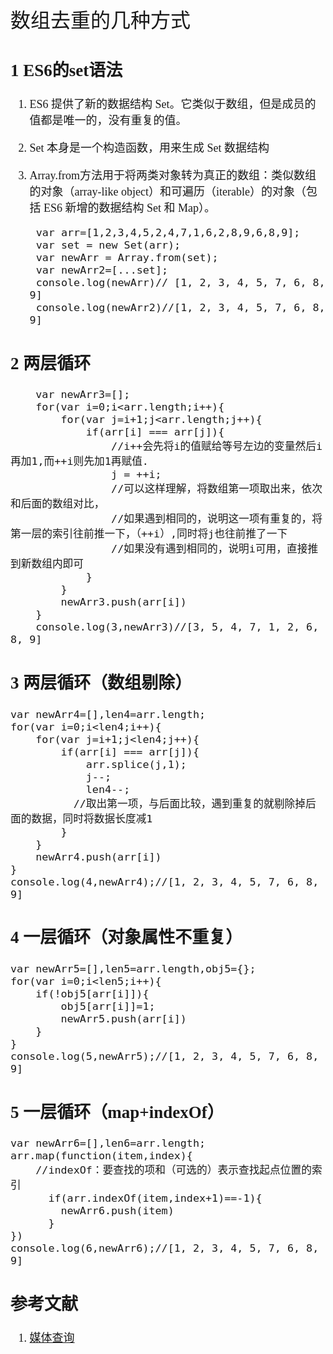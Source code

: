 <font face="微软雅黑" size="4" >
<font size="6">数组去重的几种方式</font>


## 1 ES6的set语法
1. ES6 提供了新的数据结构 Set。它类似于数组，但是成员的值都是唯一的，没有重复的值。
2. Set 本身是一个构造函数，用来生成 Set 数据结构
3. Array.from方法用于将两类对象转为真正的数组：类似数组的对象（array-like object）和可遍历（iterable）的对象（包括 ES6 新增的数据结构 Set 和 Map）。

		var arr=[1,2,3,4,5,2,4,7,1,6,2,8,9,6,8,9];
		var set = new Set(arr);
		var newArr = Array.from(set);
		var newArr2=[...set];
		console.log(newArr)// [1, 2, 3, 4, 5, 7, 6, 8, 9]
		console.log(newArr2)//[1, 2, 3, 4, 5, 7, 6, 8, 9]

## 2 两层循环

		var newArr3=[];
		for(var i=0;i<arr.length;i++){
		    for(var j=i+1;j<arr.length;j++){
		        if(arr[i] === arr[j]){
		            //i++会先将i的值赋给等号左边的变量然后i再加1,而++i则先加1再赋值.
		            j = ++i;
		            //可以这样理解，将数组第一项取出来，依次和后面的数组对比，
		            //如果遇到相同的，说明这一项有重复的，将第一层的索引往前推一下，（++i）,同时将j也往前推了一下
		            //如果没有遇到相同的，说明i可用，直接推到新数组内即可
		        }
		    }
		    newArr3.push(arr[i])
		}
		console.log(3,newArr3)//[3, 5, 4, 7, 1, 2, 6, 8, 9]
## 3 两层循环（数组剔除）

	var newArr4=[],len4=arr.length;
	for(var i=0;i<len4;i++){
	    for(var j=i+1;j<len4;j++){
	        if(arr[i] === arr[j]){
	            arr.splice(j,1);
	            j--;
	            len4--;
	          //取出第一项，与后面比较，遇到重复的就剔除掉后面的数据，同时将数据长度减1
	        }
	    }
	    newArr4.push(arr[i])
	}
	console.log(4,newArr4);//[1, 2, 3, 4, 5, 7, 6, 8, 9]

## 4 一层循环（对象属性不重复）

	var newArr5=[],len5=arr.length,obj5={};
	for(var i=0;i<len5;i++){
	    if(!obj5[arr[i]]){
	        obj5[arr[i]]=1;
	        newArr5.push(arr[i])
	    }
	}
	console.log(5,newArr5);//[1, 2, 3, 4, 5, 7, 6, 8, 9]
## 5 一层循环（map+indexOf）

	var newArr6=[],len6=arr.length;
	arr.map(function(item,index){
	    //indexOf：要查找的项和（可选的）表示查找起点位置的索引
	      if(arr.indexOf(item,index+1)==-1){
	        newArr6.push(item)
	      }
	})
	console.log(6,newArr6);//[1, 2, 3, 4, 5, 7, 6, 8, 9]

##  参考文献

1. [媒体查询](http://www.runoob.com/cssref/css3-pr-mediaquery.html)


